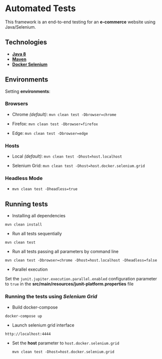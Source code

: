 # Automated Tests

This framework is an end-to-end testing for an **e-commerce** website using Java/Selenium.

## Technologies

- **[Java 8](https://openjdk.java.net/projects/jdk8/)** 
- **[Maven](https://maven.apache.org/download.cgi)**
- **[Docker Selenium](https://github.com/SeleniumHQ/docker-selenium)**


## Environments
Setting __environments__:

### Browsers

- Chrome _(default)_:
  ```mvn clean test -Dbrowser=chrome```

- Firefox:
  ```mvn clean test -Dbrowser=firefox```

- Edge:
  ```mvn clean test -Dbrowser=edge```



### Hosts

- Local _(default)_:
  ```mvn clean test -Dhost=host.localhost```

- Selenium Grid:
  ```mvn clean test -Dhost=host.docker.selenium.grid```


### Headless Mode

- ```mvn clean test -Dheadless=true```


## Running tests

- Installing all dependencies

```
mvn clean install
```

- Run all tests sequentially

```
mvn clean test
```

- Run all tests passing all parameters by command line

```
mvn clean test -Dbrowser=chrome -Dhost=host.localhost -Dheadless=false
```

- Parallel execution

Set the ```junit.jupiter.execution.parallel.enabled``` configuration parameter to ```true``` in the __src/main/resources/junit-platform.properties__ file


### Running the tests using _Selenium Grid_

- Build docker-compose

```
docker-compose up
```

- Launch selenium grid interface

```
http://localhost:4444
```

- Set the __host__ parameter to `host.docker.selenium.grid`

  ```mvn clean test -Dhost=host.docker.selenium.grid```
